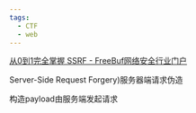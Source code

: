 ```yaml
---
tags:
  - CTF
  - web
---
```

[从0到1完全掌握 SSRF - FreeBuf网络安全行业门户](https://www.freebuf.com/articles/web/333318.html)



Server-Side Request Forgery)服务器端请求伪造

构造payload由服务端发起请求